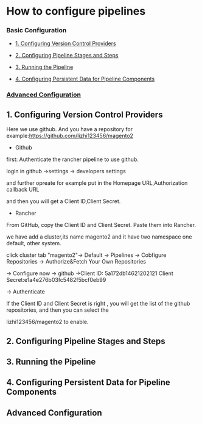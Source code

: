 # How to configure pipelines

### Basic Configuration

* <a href=#1>1. Configuring Version Control Providers</a>

* <a href=#2>2. Configuring Pipeline Stages and Steps</a>

* <a href=#3>3. Running the Pipeline</a>

* <a href=#4>4. Configuring Persistent Data for Pipeline Components</a>

###  <a href=#5>Advanced Configuration</a>





## <a name="1">1. Configuring Version Control Providers</a>

Here we use github. And you have a repository for example:https://github.com/lizhi123456/magento2

* Github

first: Authenticate the rancher pipeline to use github.

login in github ->settings -> developers settings 

and further opreate for example put in the Homepage URL,Authorization callback URL

and then you will get a Client ID,Client Secret.



* Rancher 

From GitHub, copy the Client ID and Client Secret. Paste them into Rancher.

we have add a cluster,its name magento2 and it have two namespace one default, other system. 

click cluster tab "magento2"-> Default -> Pipelines -> Cobfigure Repositories -> Authorize&Fetch Your Own Repositories

-> Configure now -> github ->Client ID: 5a172db14621202121    Client Secret:e1a4e276b03fc5482f5bcf0eb99
 
 -> Authenticate
 
 If the Client ID and  Client Secret is right , you will get the list of the github repositories, and then you can select the 
	
 lizhi123456/magento2  to enable.

## <a name="2">2. Configuring Pipeline Stages and Steps</a>

## <a name="3">3. Running the Pipeline</a>

## <a name="4">4. Configuring Persistent Data for Pipeline Components</a>

## <a name="5">Advanced Configuration</a>
